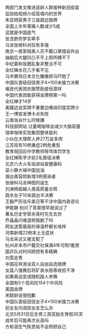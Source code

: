 两部门发文推进适龄人群接种新冠疫苗  
监狱拍视频介绍高墙内的世界  
朱亚明获男子三级跳远银牌  
全国上半年离婚人数减少5成  
这就是中国底气  
张含韵佟梦实牵手  
马龙张继科对拉有多强  
南京一居家隔离人员不戴口罩擅自外出  
抽脂后大腿凹凸不平上厕所蹲不下  
中纪委称饭圈乱象非整治不可  
全红婵水花几乎看不见  
马术赛场日本文化雕像把马吓跑了  
中国队晋级田径男子4×100米接力决赛  
难民代表团衣服赞助是恒源祥  
中国代表团能获得金牌榜第一吗  
全红婵才14岁  
美媒边说奖牌不重要边嘲讽印度奖牌少  
王一博宣发博卡点失败  
云南虫谷什么时候播  
科技部网站 过量喝咖啡会减少大脑容量  
瑞幸咖啡实现集团整体盈利  
小伙在大理帮人养27万盆多肉  
江苏现有10例重症2例危重型  
教育局回应中学教师辱骂体罚学生  
全红婵陈芋汐前2名晋级决赛  
北京六大火车站进站查健康码  
梁小静大喊中国加油  
烟台美容院新增3例感染者  
张继科马龙神图的诞生  
刘涛杨超越人类高质量合照  
跳水女子10米跳台半决赛  
王毅严厉驳斥美日等干涉中国内政谬论  
伊能静 别问了答案很早就说过了  
著名历史学家余英时先生去世  
乔晶晶问难道把我删了吗  
网友送管晨辰的保温杯都长啥样  
河南新增22例本土无症状  
马龙采访又被支配了  
杭州非本市户籍交社保满4年可购1套房  
国乒队对时间把控有多精确  
刘雯走秀  
中国花样游泳双人自由自选银牌  
女篮八强赛后将矿泉水瓶等收拾干净  
如果奥运变成随机路人参赛  
全国有5个高风险154个中风险  
美国金牌  
宋懿龄说很抱歉  
中国队晋级田径女子4×100米接力决赛  
前女友内涵现女友怎么办  
北京5月31日后生育三孩奖励生育假30天  
成年后可能再次长高吗  
方彬涵生气陈思铭不会照顾自己  

